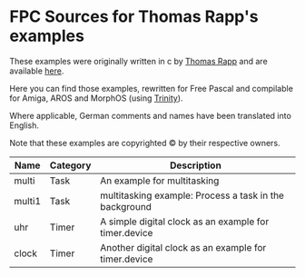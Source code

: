 
FPC Sources for Thomas Rapp's examples
======================================

These examples were originally written in c by [Thomas Rapp](http://thomas-rapp.homepage.t-online.de) and are available [here](http://thomas-rapp.homepage.t-online.de/examples/index.html).

Here you can find those examples, rewritten for Free Pascal and compilable
for Amiga, AROS and MorphOS (using [Trinity](https://github.com/magorium/fpc-triforce/tree/master/Base/Trinity)).

Where applicable, German comments and names have been translated into English.

Note that these examples are copyrighted :copyright: by their respective owners.


| Name                | Category     | Description                                            |
| ------------------- | ------------ | ------------------------------------------------------ |
| multi               | Task         | An example for multitasking                            |
| multi1              | Task         | multitasking example: Process a task in the background |
| uhr                 | Timer        | A simple digital clock as an example for timer.device  |
| clock               | Timer        | Another digital clock as an example for timer.device   |

